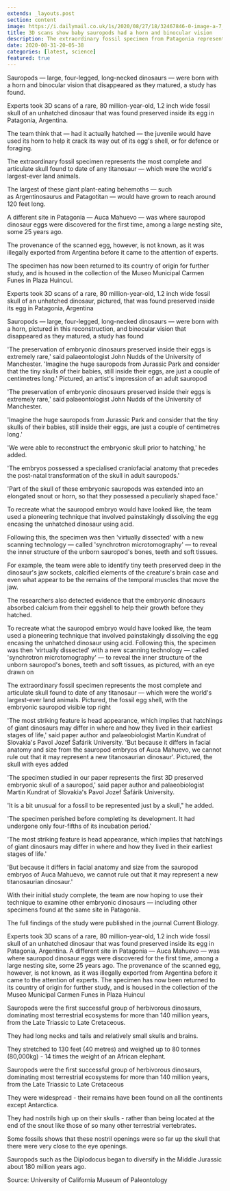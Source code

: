 ```yaml
---
extends: _layouts.post
section: content
image: https://i.dailymail.co.uk/1s/2020/08/27/18/32467846-0-image-a-7_1598550063058.jpg 
title: 3D scans show baby sauropods had a horn and binocular vision 
description: The extraordinary fossil specimen from Patagonia represents the most complete and articulate skull found to date of any titanosaur - which were the worlds largest-ever land animals. 
date: 2020-08-31-20-05-38 
categories: [latest, science] 
featured: true 
--- 
```

Sauropods — large, four-legged, long-necked dinosaurs — were born with a horn and binocular vision that disappeared as they matured, a study has found.

Experts took 3D scans of a rare, 80 million-year-old, 1.2 inch wide fossil skull of an unhatched dinosaur that was found preserved inside its egg in Patagonia, Argentina.

The team think that — had it actually hatched — the juvenile would have used its horn to help it crack its way out of its egg's shell, or for defence or foraging.

The extraordinary fossil specimen represents the most complete and articulate skull found to date of any titanosaur — which were the world's largest-ever land animals.

The largest of these giant plant-eating behemoths — such as Argentinosaurus and Patagotitan — would have grown to reach around 120 feet long. 

A different site in Patagonia — Auca Mahuevo — was where sauropod dinosaur eggs were discovered for the first time, among a large nesting site, some 25 years ago.

The provenance of the scanned egg, however, is not known, as it was illegally exported from Argentina before it came to the attention of experts.

The specimen has now been returned to its country of origin for further study, and is housed in the collection of the Museo Municipal Carmen Funes in Plaza Huincul.  

Experts took 3D scans of a rare, 80 million-year-old, 1.2 inch wide fossil skull of an unhatched dinosaur, pictured, that was found preserved inside its egg in Patagonia, Argentina

Sauropods — large, four-legged, long-necked dinosaurs — were born with a horn, pictured in this reconstruction, and binocular vision that disappeared as they matured, a study has found

'The preservation of embryonic dinosaurs preserved inside their eggs is extremely rare,' said palaeontologist John Nudds of the University of Manchester. 'Imagine the huge sauropods from Jurassic Park and consider that the tiny skulls of their babies, still inside their eggs, are just a couple of centimetres long.' Pictured, an artist's impression of an adult sauropod

'The preservation of embryonic dinosaurs preserved inside their eggs is extremely rare,' said palaeontologist John Nudds of the University of Manchester.

'Imagine the huge sauropods from Jurassic Park and consider that the tiny skulls of their babies, still inside their eggs, are just a couple of centimetres long.'

'We were able to reconstruct the embryonic skull prior to hatching,' he added.

'The embryos possessed a specialised craniofacial anatomy that precedes the post-natal transformation of the skull in adult sauropods.'

'Part of the skull of these embryonic sauropods was extended into an elongated snout or horn, so that they possessed a peculiarly shaped face.'

To recreate what the sauropod embryo would have looked like, the team used a pioneering technique that involved painstakingly dissolving the egg encasing the unhatched dinosaur using acid.

Following this, the specimen was then 'virtually dissected' with a new scanning technology — called 'synchrotron microtomography' — to reveal the inner structure of the unborn sauropod's bones, teeth and soft tissues.

For example, the team were able to identify tiny teeth preserved deep in the dinosaur's jaw sockets, calcified elements of the creature's brain case and even what appear to be the remains of the temporal muscles that move the jaw. 

The researchers also detected evidence that the embryonic dinosaurs absorbed calcium from their eggshell to help their growth before they hatched.

To recreate what the sauropod embryo would have looked like, the team used a pioneering technique that involved painstakingly dissolving the egg encasing the unhatched dinosaur using acid. Following this, the specimen was then 'virtually dissected' with a new scanning technology — called 'synchrotron microtomography' — to reveal the inner structure of the unborn sauropod's bones, teeth and soft tissues, as pictured, with an eye drawn on

The extraordinary fossil specimen represents the most complete and articulate skull found to date of any titanosaur — which were the world's largest-ever land animals. Pictured, the fossil egg shell, with the embryonic sauropod visible top right

'The most striking feature is head appearance, which implies that hatchlings of giant dinosaurs may differ in where and how they lived in their earliest stages of life,' said paper author and palaeobiologist Martin Kundrat of Slovakia's Pavol Jozef Šafárik University. 'But because it differs in facial anatomy and size from the sauropod embryos of Auca Mahuevo, we cannot rule out that it may represent a new titanosaurian dinosaur'. Pictured, the skull with eyes added

'The specimen studied in our paper represents the first 3D preserved embryonic skull of a sauropod,' said paper author and palaeobiologist Martin Kundrat of Slovakia's Pavol Jozef Šafárik University.

'It is a bit unusual for a fossil to be represented just by a skull," he added. 

'The specimen perished before completing its development. It had undergone only four-fifths of its incubation period.'

'The most striking feature is head appearance, which implies that hatchlings of giant dinosaurs may differ in where and how they lived in their earliest stages of life.'

'But because it differs in facial anatomy and size from the sauropod embryos of Auca Mahuevo, we cannot rule out that it may represent a new titanosaurian dinosaur.'

With their initial study complete, the team are now hoping to use their technique to examine other embryonic dinosaurs — including other specimens found at the same site in Patagonia.

The full findings of the study were published in the journal Current Biology. 

Experts took 3D scans of a rare, 80 million-year-old, 1.2 inch wide fossil skull of an unhatched dinosaur that was found preserved inside its egg in Patagonia, Argentina. A different site in Patagonia — Auca Mahuevo — was where sauropod dinosaur eggs were discovered for the first time, among a large nesting site, some 25 years ago. The provenance of the scanned egg, however, is not known, as it was illegally exported from Argentina before it came to the attention of experts. The specimen has now been returned to its country of origin for further study, and is housed in the collection of the Museo Municipal Carmen Funes in Plaza Huincul

Sauropods were the first successful group of herbivorous dinosaurs, dominating most terrestrial ecosystems for more than 140 million years, from the Late Triassic to Late Cretaceous. 

They had long necks and tails and relatively small skulls and brains.

They stretched to 130 feet (40 metres) and weighed up to 80 tonnes (80,000kg) - 14 times the weight of an African elephant.

Sauropods were the first successful group of herbivorous dinosaurs, dominating most terrestrial ecosystems for more than 140 million years, from the Late Triassic to Late Cretaceous

They were widespread - their remains have been found on all the continents except Antarctica.  

They had nostrils high up on their skulls - rather than being located at the end of the snout like those of so many other terrestrial vertebrates. 

Some fossils shows that these nostril openings were so far up the skull that there were very close to the eye openings. 

Sauropods such as the Diplodocus began to diversify in the Middle Jurassic about 180 million years ago. 

Source: University of California Museum of Paleontology 

